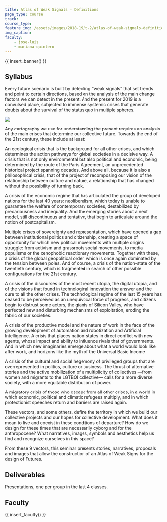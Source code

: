 ```yaml
---
title: Atlas of Weak Signals - Definitions
page_type: course
track:
course_type:
feature_img: /assets/images/2018-19/t-2/atlas-of-weak-signals-definitions.png
img_caption: 
faculty: 
    - jose-luis
    - mariana-quintero
---
```


{{ insert_banner() }}

## Syllabus

Every future scenario is built by detecting “weak signals” that set trends and point to certain directions, based on the analysis of the main change factors we can detect in the present. And the present for 2019 is a convulsed place, subjected to immense systemic crises that generate doubts about the survival of the status quo in multiple spheres.

![](/assets/images/2018-19/t-2/atlas-of-weak-signals-definitions-1.jpg)

Any cartography we use for understanding the present requires an analysis of the main crises that determine our collective future. Towards the end of the 21st century, these include at least:

An ecological crisis that is the background for all other crises, and which determines the action pathways for global societies in a decisive way. A crisis that is not only environmental but also political and economic, being determined by the route of the Paris Agreement, an unprecedented historical project spanning decades. And above all, because it is also a philosophical crisis, that of the project of recomposing our vision of the relationship between culture and nature, a relationship that has changed without the possibility of turning back.

A crisis of the economic regime that has articulated the group of developed nations for the last 40 years: neoliberalism, which today is unable to guarantee the welfare of contemporary societies, destabilized by precariousness and inequality. And the emerging stories about a next model, still discontinuous and tentative, that begin to articulate around the notion of postcapitalism.

Multiple crises of sovereignty and representation, which have opened a gap between institutional politics and citizenship, creating a space of opportunity for which new political movements with multiple origins struggle: from activism and grassroots social movements, to media populisms or the xenophobic reactionary movements. Together with these, a crisis of the global geopolitical order, which is once again dominated by the tension between poles. And of course, a crisis of the nation-state of the twentieth century, which is fragmented in search of other possible configurations for the 21st century.

A crisis of the discourses of the most recent utopia, the digital utopia, and of the visions that found in technological innovation the answer and the cure to all the other crises. The technological regime of the last 15 years has ceased to be perceived as an unequivocal force of progress, and citizens begin to distrust some actors, the giants of Silicon Valley, who have perfected new and disturbing mechanisms of exploitation, eroding the fabric of our societies.

A crisis of the productive model and the nature of work in the face of the growing development of automation and robotization and Artificial Intelligence. A crisis that places nation-states in direct conflict with new agents, whose impact and ability to influence rivals that of governments. And in which new imaginaries emerge about what a world would look like after work, and horizons like the myth of the Universal Basic Income

A crisis of the cultural and social hegemony of privileged groups that are overrepresented in politics, culture or business. The thrust of alternative stories and the active mobilization of a multiplicity of collectives —from women and migrants to the LGTBQI collective— calls for a more diverse society, with a more equitable distribution of power.

A migratory crisis of those who escape from all other crises, in a world in which economic, political and climatic refugees multiply, and in which protectionist speeches return and barriers are raised again.

These vectors, and some others, define the territory in which we build our collective projects and our hopes for collective development. What does it mean to live and coexist in these conditions of departure? How do we design for these times that are necessarily cyborg and for the anthropocene? What narratives, images, symbols and aesthetics help us find and recognize ourselves in this space?

From these 9 vectors, this seminar presents stories, narratives, proposals and images that allow the construction of an Atlas of Weak Signs for the design of Futures.

## Deliverables

Presentations, one per group in the last 4 classes.

## Faculty

{{ insert_faculty() }}